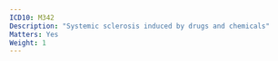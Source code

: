 ```yaml
---
ICD10: M342
Description: "Systemic sclerosis induced by drugs and chemicals"
Matters: Yes
Weight: 1
---
```

